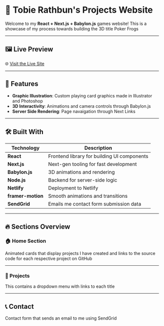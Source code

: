 # 🐸 Tobie Rathbun's Projects Website

Welcome to my **React + Next.js + Babylon.js** games website! This is a showcase of my process towards building the 3D title Poker Frogs

---

## 🖼️ Live Preview

🌐 [Visit the Live Site](https://tobie-developer.com)  

---

## 🌟 Features

- **Graphic Illustration**: Custom playing card graphics made in Illustrator and Photoshop
- **3D Interactivity**: Animations and camera controls through Babylon.js
- **Server Side Rendering**: Page navaigation through Next Links

---

## 🛠️ Built With

| **Technology**    | **Description**                               |
|--------------------|-----------------------------------------------|
| **React**          | Frontend library for building UI components  |
| **Next.js**        | Next-gen tooling for fast development        |
| **Babylon.js**     | 3D animations and rendering                  |
| **Node.js**        | Backend for server-side logic                |
| **Netlify**        | Deployment to Netlify                        |
| **framer-motion**  | Smooth animations and transitions            |
| **SendGrid**       | Emails me contact form submission data       |

---

## 🔥 Sections Overview

### 🏠 Home Section

Animated cards that display projects I have created and links to the source code for each respective project on GitHub

---

### 🧩 Projects

This contains a dropdown menu with links to each title

---

## 📞 Contact

Contact form that sends an email to me using SendGrid




